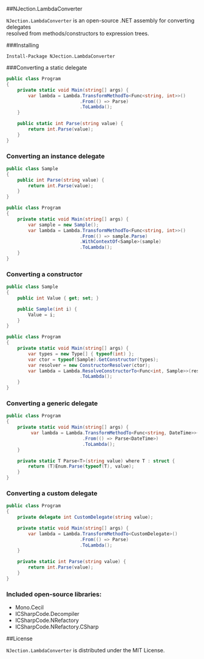 ##NJection.LambdaConverter 

`NJection.LambdaConverter` is an open-source .NET assembly for converting delegates<br/> resolved from methods/constructors to expression trees.<br/>

###Installing

```
Install-Package NJection.LambdaConverter
```

###Converting a static delegate

```c#
public class Program
{
	private static void Main(string[] args) {
	    var lambda = Lambda.TransformMethodTo<Func<string, int>>()
				           .From(() => Parse)
				           .ToLambda();            
	}

	public static int Parse(string value) {
	    return int.Parse(value);
	}
}
```

### Converting an instance delegate

```c#
public class Sample
{
	public int Parse(string value) {
	    return int.Parse(value);
	}
}

public class Program
{
	private static void Main(string[] args) {
	    var sample = new Sample();
	    var lambda = Lambda.TransformMethodTo<Func<string, int>>()
				           .From(() => sample.Parse)
				           .WithContextOf<Sample>(sample)
				           .ToLambda();              
	}
}
```

### Converting a constructor

```c#
public class Sample
{
	public int Value { get; set; }

	public Sample(int i) {
	    Value = i;
	}
}

public class Program
{
	private static void Main(string[] args) {
	    var types = new Type[] { typeof(int) };
	    var ctor = typeof(Sample).GetConstructor(types);
	    var resolver = new ConstructorResolver(ctor);
	    var lambda = Lambda.ResolveConstructorTo<Func<int, Sample>>(resolver)
						   .ToLambda();            
	}
}
```

### Converting a generic delegate

```c#
public class Program
{
	private static void Main(string[] args) {
	     var lambda = Lambda.TransformMethodTo<Func<string, DateTime>>()
				            .From(() => Parse<DateTime>)
				            .ToLambda();           
	}

	private static T Parse<T>(string value) where T : struct {
	    return (T)Enum.Parse(typeof(T), value);
	}
}
```

### Converting a custom delegate

```c#
public class Program
{	
	private delegate int CustomDelegate(string value);

	private static void Main(string[] args) {
		var lambda = Lambda.TransformMethodTo<CustomDelegate>()
                           .From(() => Parse)
                           .ToLambda();           
	}

	private static int Parse(string value) {
		return int.Parse(value);
	}
}
```

### Included open-source libraries:
* Mono.Cecil
* ICSharpCode.Decompiler
* ICSharpCode.NRefactory
* ICSharpCode.NRefactory.CSharp


##License

`NJection.LambdaConverter` is distributed under the MIT License.<br/>
